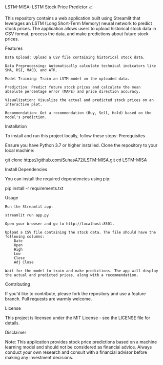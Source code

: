 LSTM-MISA: LSTM Stock Price Predictor 📈

This repository contains a web application built using Streamlit that leverages an LSTM (Long Short-Term Memory) neural network to predict stock prices. The application allows users to upload historical stock data in CSV format, process the data, and make predictions about future stock prices.

Features

    Data Upload: Upload a CSV file containing historical stock data.
    
    Data Preprocessing: Automatically calculate technical indicators like SMA, RSI, MACD, and ATR.
    
    Model Training: Train an LSTM model on the uploaded data.
    
    Prediction: Predict future stock prices and calculate the mean absolute percentage error (MAPE) and price direction accuracy.
    
    Visualization: Visualize the actual and predicted stock prices on an interactive plot.
    
    Recommendation: Get a recommendation (Buy, Sell, Hold) based on the model's prediction.

Installation

  To install and run this project locally, follow these steps:
  Prerequisites

  Ensure you have Python 3.7 or higher installed. Clone the repository to your local machine:

  git clone https://github.com/SuhasA72/LSTM-MISA.git
  cd LSTM-MISA
  
Install Dependencies

  You can install the required dependencies using pip:

  pip install -r requirements.txt

Usage

    Run the Streamlit app:

    streamlit run app.py

    Open your browser and go to http://localhost:8501.

    Upload a CSV file containing the stock data. The file should have the following columns:
        Date
        Open
        High
        Low
        Close
        Adj Close

    Wait for the model to train and make predictions. The app will display the actual and predicted prices, along with a recommendation.

Contributing

  If you'd like to contribute, please fork the repository and use a feature branch. Pull requests are warmly welcome.

License

  This project is licensed under the MIT License - see the LICENSE file for details.

Disclaimer

  Note: This application provides stock price predictions based on a machine learning model and should not be considered as financial advice. Always conduct your own research and consult with a financial advisor before making any investment decisions.


